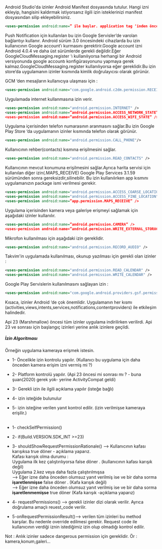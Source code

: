 Android Studio'da izinler Android Manifest dosyasında tutulur. Hangi izni ekleyip, hangisini kaldırmak istiyorsanız ilgili izin isteklerinizi manifest dosyasından silip ekleyebilirsiniz.

```XML
<uses-permission android:name=” ile başlar. application tag ‘inden öncesinde yazılır.
```

Push Notification için kullanılan bu izin Google Servisler’de varolan bağlantıyı kullanır. Android sürüm 3.0 öncesindeki cihazlarda bu izin kullanıcının Google account’ı kurmasını gerektirir.Google account izni Android 4.0.4 ve daha üst sürümlerde gerekli değildir.Eğer GoogleCloudMessaging.register ‘ı kullanılıyorsa herhangi bir Android versiyonunda google accountı konfigürasyonunu yapmaya gerek kalmaz.GoogleCloudMessaging.register kullanılıyorsa eğer gereklidir.Bu izin store’da uygulamanın izinler kısmında kimlik doğrulayıcısı olarak görünür.

GCM ‘den mesajların kullanıcıya ulaşması için :

```XML
<uses-permission android:name="com.google.android.c2dm.permission.RECEIVE" />
```

Uygulamada internet kullanmasına izin verir.

```XML
<uses-permission android:name="android.permission.INTERNET" />
<uses-permission android:name=”android.permission.ACCESS_NETWORK_STATE”/>
<uses-permission android:name=”android.permission.ACCESS_WIFI_STATE” />
```

Uygulama içerisinden telefon numarasının aranmasını sağlar.Bu izin Google Play Store ‘da uygulamanın izinler kısmında telefon olarak görünür.

```XML
<uses-permission android:name="android.permission.CALL_PHONE"/>
```

Kullanıcının rehber(contacts) kısmına erişilmesini sağlar.

```XML
<uses-permission android:name="android.permission.READ_CONTACTS" />
```

Kullanıcının mevcut konumuna erişilmesini sağlar.Ayrıca harita servisi için kullanılan diğer izin(.MAPS_RECEIVE) Google Play Services 3.1.59 sürümünden sonra gereksizdir,silinebilir. Bu izin kullanılırken app kısmını uygulamanızın package ismi verilmesi gerekir.

```XML
<uses-permission android:name="android.permission.ACCESS_COARSE_LOCATION" />
<uses-permission android:name="android.permission.ACCESS_FINE_LOCATION"/>
<uses-permission android:name=”app.permission.MAPS_RECEIVE” />
```

Uygulama içerisinden kamera veya galeriye erişmeyi sağlamak için aşağıdaki izinler kullanılır.

```XML
<uses-permission android:name=”android.permission.CAMERA” />
<uses-permission android:name=”android.permission.WRITE_EXTERNAL_STORAGE” />
```

Mikrofon kullanılması için aşağıdaki izin gereklidir.

```XML
<uses-permission android:name="android.permission.RECORD_AUDIO" />
```

Takvim'in uygulamada kullanılması, okunup yazılması için gerekli olan izinler :

```XML
<uses-permission android:name="android.permission.READ_CALENDAR" />
<uses-permission android:name="android.permission.WRITE_CALENDAR" />
```

Google Play Servislerin kullanılmasını sağlayan izin :

```XML
<uses-permission android:name="com.google.android.providers.gsf.permission.READ_GSERVICES"/>
```

Kısaca, izinler Android ‘de çok önemlidir. Uygulamanın her kısmı (activities,views,intents,services,notifications,contentproviders) ile etkileşim halindedir.

Api 23 (Marshmallow) öncesi tüm izinler uygulama indirilirken verilirdi. Api 23 ve sonrası için başlangıç izinleri yerine
anlık izinlere geçildi.

<h5>İzin Algoritması</h5>

Örneğin uygulama kameraya erişmek istesin.

- 1- Öncelikle izin kontrolu yapılır. (Kullanıcı bu uygulama için daha önceden kamera erişim izni vermiş mi ?)
- 2- Platform kontrolü yapılır. (Api 23 öncesi mi sonrası mı ? - buna şuan(2020) gerek yok- yerine ActivityCompat geldi)
- 3- Gerekli izin ile ilgili açıklama yapılır (isteğe bağlı)
- 4- izin isteğide bulunulur
- 5- izin isteğine verilen yanıt kontrol edilir. (izin verilmişse kameraya erişilir.) <br><br>

- 1- checkSelfPermission()
- 2- if(Build.VERSION.SDK_INT >=23)  
- 3- shouldShowRequestPermissionRationale() --> Kullanıcının kafası karışıksa true döner - açıklama yaparız. <br>
<stong>Kafası karışık olma durumu :</strong><br>
Uygulama ilk kez çalıştırılıyorsa false döner . (kullanıcının kafası karışık değil) <br>
Uygulama 2.kez veya daha fazla çalıştırılmışsa <br>
--> Eğer izne daha önceden olumsuz yanıt verilmiş ise ve bir daha sorma **işaretlenmişse** false döner . (Kafa karışık değil) <br>
--> Eğer izne daha önceden olumsuz yanıt verilmiş ise ve bir daha sorma **işaretlenmemişse** true döner (Kafa karışık -açıklama yaparız) <br>
- 4- requestPermissions() --> gerekli izinler dizi olarak verilir. Ayrıca doğrulama amaçlı reuest_code verilir.
- 5-onRequestPermissionResult()-->  verilen tüm izinleri bu method karşılar. Bu nedenle override edilmesi gerekir. Request code ile kullanıcının verdiği iznin istediğimiz izin olup olmadığı kontrol edilir.

Not : Anlık izinler sadece dangerous permission için gereklidir.  Ör : kamera,konum,galeri…